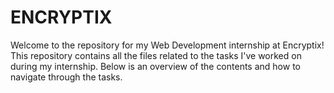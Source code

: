 # ENCRYPTIX
Welcome to the repository for my Web Development internship at Encryptix! This repository contains all the files related to the tasks I've worked on during my internship. Below is an overview of the contents and how to navigate through the tasks.
